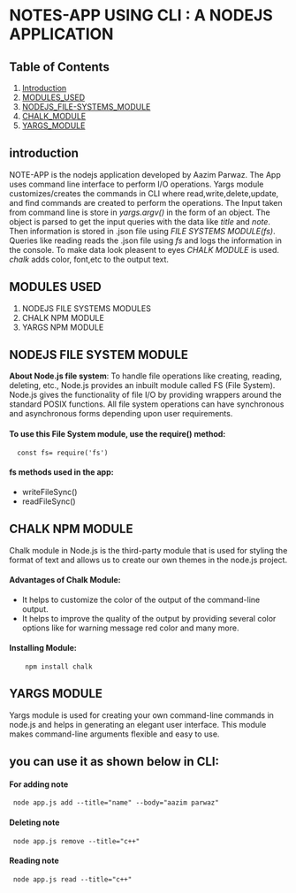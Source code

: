 # NOTES-APP USING CLI : A NODEJS APPLICATION

## Table of Contents

1. [Introduction](#Introduction)
2. [MODULES_USED](#MODULES_USED)
3. [NODEJS_FILE-SYSTEMS_MODULE](#NODEJS_FILE-SYSTEMS_MODULE)
4. [CHALK_MODULE](#CHALK_MODULE)
5. [YARGS_MODULE](#YARGS_MODULE)

## introduction

<a name="introduction"></a>

NOTE-APP is the nodejs application developed by Aazim Parwaz. The App uses command line interface to perform I/O operations. Yargs module customizes/creates the commands in CLI where read,write,delete,update, and find commands are created to perform the operations. The Input taken from command line is store in _yargs.argv()_ in the form of an object. The object is parsed to get the input queries with the data like _title_ and _note_. Then information is stored in .json file using _FILE SYSTEMS MODULE(fs)_. Queries like reading reads the .json file using _fs_ and logs the information in the console. To make data look pleasent to eyes _CHALK MODULE_ is used. _chalk_ adds color, font,etc to the output text.

## MODULES USED

<a name="MODULES_USED"></a>

1. NODEJS FILE SYSTEMS MODULES
2. CHALK NPM MODULE
3. YARGS NPM MODULE

## NODEJS FILE SYSTEM MODULE

<a name="NODEJS_FILE-SYSTEMS_MODULE"></a>
**About Node.js file system**: To handle file operations like creating, reading, deleting, etc., Node.js provides an inbuilt module called FS (File System). Node.js gives the functionality of file I/O by providing wrappers around the standard POSIX functions. All file system operations can have synchronous and asynchronous forms depending upon user requirements.

#### To use this File System module, use the require() method:

      const fs= require('fs')

#### fs methods used in the app:

- writeFileSync()
- readFileSync()

## CHALK NPM MODULE

<a name="CHALK_MODULE"></a>

Chalk module in Node.js is the third-party module that is used for styling the format of text and allows us to create our own themes in the node.js project.

#### Advantages of Chalk Module:

- It helps to customize the color of the output of the command-line output.
- It helps to improve the quality of the output by providing several color options like for warning message red color and many more.

#### Installing Module:

        npm install chalk

## YARGS MODULE

<a name="YARGS_MODULE"></a>

Yargs module is used for creating your own command-line commands in node.js and helps in generating an elegant user interface. This module makes command-line arguments flexible and easy to use.

## you can use it as shown below in CLI:

#### For adding note

     node app.js add --title="name" --body="aazim parwaz"

#### Deleting note

     node app.js remove --title="c++"

#### Reading note

     node app.js read --title="c++"
